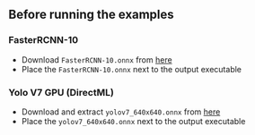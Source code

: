 ## Before running the examples

### FasterRCNN-10

* Download `FasterRCNN-10.onnx` from [here](https://github.com/onnx/models/tree/main/vision/object_detection_segmentation/faster-rcnn/model)
* Place the `FasterRCNN-10.onnx` next to the output executable


### Yolo V7 GPU (DirectML)

* Download and extract `yolov7_640x640.onnx` from [here](https://s3.ap-northeast-2.wasabisys.com/pinto-model-zoo/307_YOLOv7/no-postprocess/resources.tar.gz)
* Place the `yolov7_640x640.onnx` next to the output executable

